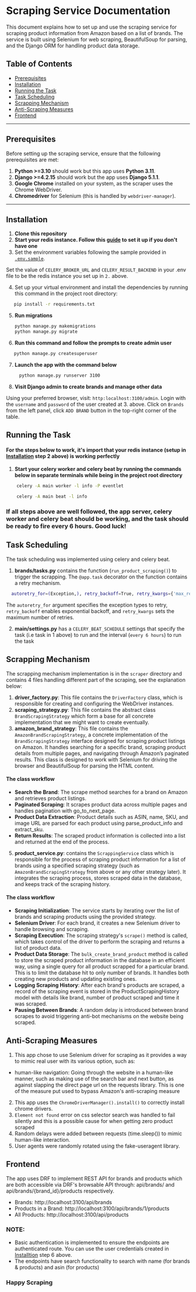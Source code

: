 # Scraping Service Documentation

This document explains how to set up and use the scraping service for scraping product information from Amazon based on a list of brands.
The service is built using Selenium for web scraping, BeautifulSoup for parsing, and the Django ORM for handling product data storage.

## Table of Contents

- [Prerequisites](#prerequisites)
- [Installation](#installation)
- [Running the Task](#running-the-task)
- [Task Scheduling](#task-scheduling)
- [Scrapping Mechanism](#scrapping-mechanism)
- [Anti-Scraping Measures](#anti-scraping-measures)
- [Frontend](#frontend)

---

## Prerequisites

Before setting up the scraping service, ensure that the following prerequisites are met:

1. **Python >=3.10** should work but this app uses **Python 3.11**.
2. **Django >=4.2.15** should work but the app uses **Django 5.1.1**.
3. **Google Chrome** installed on your system, as the scraper uses the Chrome WebDriver.
4. **Chromedriver** for Selenium (this is handled by `webdriver-manager`).

---

## Installation

1. **Clone this repository**
2. **Start your redis instance. Follow this [guide](https://redis.io/docs/latest/operate/oss_and_stack/install/install-redis/) to set it up if you don't have one** 
3. Set the environment variables following the sample provided in [`.env.sample`](https://github.com/luqmanAA/amazon-scraper/blob/main/.env.sample).

Set the value of `CELERY_BROKER_URL` and `CELERY_RESULT_BACKEND` in your .env file to be the redis instance you set up in `2.` above.

4. Set up your virtual environment and install the dependencies by running this command in the project root directory:

```bash
   pip install -r requirements.txt
```
5. **Run migrations**
    ```bash
   python manage.py makemigrations
   python manage.py migrate
   ```
6. **Run this command and follow the prompts to create admin user**
  ```bash
     python manage.py createsuperuser
   ```
7. **Launch the app with the command below**
  ```bash
       python manage.py runserver 3100
   ```
8. **Visit Django admin to create brands and manage other data**

Using your preferred browser, visit: `http:localhost:3100/admin`. Login with the `username` and `password` of the user 
created at 3. above. Click on `Brands` from the left panel, click `ADD BRAND`
button in the top-right corner of the table.


## Running the Task
#### For the steps below to work, it's import that your redis instance (setup in [Installation](#installation) step 2 above) is working perfectly
1. **Start your celery worker and celery beat by running the commands below in separate terminals while being in the project root directory**

```bash
    celery -A main worker -l info -P eventlet
```
```bash
    celery -A main beat -l info
```

### If all steps above are well followed, the app server, celery worker and celery beat should be working, and the task should be ready to fire every 6 hours. Good luck!


## Task Scheduling
The task scheduling was implemented using celery and celery beat.

1. **brands/tasks.py** contains the function (`run_product_scraping()`) to trigger the scrapping.
The `@app.task` decorator on the function contains a retry mechanism.  
```bash
  autoretry_for=(Exception,), retry_backoff=True, retry_kwargs={'max_reties': settings.CELERY_MAX_RETRY} 
```
The `autoretry_for` argument specifies the exception types to retry, `retry_backoff` enables exponential backoff, and `retry_kwargs` sets the maximum number of retries.

2. **main/settings.py** has a `CELERY_BEAT_SCHEDULE` settings that specify the task (i.e task in 1 above) to run and the interval (`every 6 hours`) to run the task


## Scrapping Mechanism
The scrapping mechanism implementation is in the `scraper` directory and contains 4 files handling different part of the scraping, see the explanation below:
1. **driver_factory.py**: This file contains the `DriverFactory` class, which is responsible for creating and configuring the WebDriver instances.
2. **scraping_strategy.py**: This file contains the abstract class `BrandScrapingStrategy` which form a base for all concrete implementation that we might want to create eventually. 
3. **amazon_brand_strategy**: This file contains the `AmazonBrandScrapingStrategy`, a concrete implementation of the `BrandScrapingStrategy` interface designed for scraping product listings on Amazon. 
It handles searching for a specific brand, scraping product details from multiple pages, and navigating through Amazon’s paginated results. 
This class is designed to work with Selenium for driving the browser and BeautifulSoup for parsing the HTML content.

#### The class workflow
* **Search the Brand**: The scrape method searches for a brand on Amazon and retrieves product listings.
* **Paginated Scraping**: It scrapes product data across multiple pages and handles pagination with go_to_next_page.
* **Product Data Extraction**: Product details such as ASIN, name, SKU, and image URL are parsed for each product using parse_product_info and extract_sku.
* **Return Results**: The scraped product information is collected into a list and returned at the end of the process.

5. **product_service.py**: contains the `ScrappingService` class which is responsible for the process of scraping product information for a list of brands using a specified scraping strategy (such as `AmazonBrandScrapingStrategy` from above or any other strategy later). 
It integrates the scraping process, stores scraped data in the database, and keeps track of the scraping history.

#### The class workflow
* **Scraping Initialization**: The service starts by iterating over the list of brands and scraping products using the provided strategy.
* **Selenium Driver**: For each brand, it creates a new Selenium driver to handle browsing and scraping.
* **Scraping Execution**: The scraping strategy's `scrape()` method is called, which takes control of the driver to perform the scraping and returns a list of product data.
* **Product Data Storage**: The `bulk_create_brand_product` method is called to store the scraped product information in the database in an efficient way, using a single query for all product scrapped for a particular brand. This is to limit the database hit to only number of brands. It handles both creating new products and updating existing ones. 
* **Logging Scraping History**: After each brand's products are scraped, a record of the scraping event is stored in the ProductScrapingHistory model with details like brand, number of product scraped and time it was scraped.
* **Pausing Between Brands**: A random delay is introduced between brand scrapes to avoid triggering anti-bot mechanisms on the website being scraped.

## Anti-Scraping Measures
1. This app chose to use Selenium driver for scraping as it provides a way to mimic real user with its various option, such as:
* human-like navigation: Going through the website in a human-like manner, such as making use of the search bar and next button, as against slapping the direct page url on the requests library. 
This is one of the measure put used to bypass Amazon's anti-scraping measure

2. This app uses the `ChromeDriverManager().install()` to correctly install chrome drivers.
3. `Element not found` error on css selector search was handled to fail silently and this is a possible cause for when getting zero product scraped
4. Random delays were added between requests (time.sleep()) to mimic human-like interaction. 
5. User agents were randomly rotated using the fake-useragent library. 


## Frontend
The app uses DRF to implement REST API for brands and products which are both accessible via DRF's browsable API through: api/brands/ and api/brands/{brand_id}/products respectively.

* Brands: http://localhost:3100/api/brands
* Products in a Brand: http://localhost:3100/api/brands/1/products
* All Products: http://localhost:3100/api/products

### NOTE:
* Basic authentication is implemented to ensure the endpoints are authenticated route. You can use the user credentials created in [Installtion](#installation) step 6 above.
* The endpoints have search functionality to search with name (for brands & products) and asin (for products) 


### Happy Scraping 